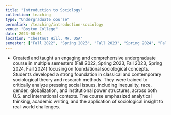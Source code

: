```yaml
---
title: "Introduction to Sociology"
collection: teaching
type: "Undergraduate course"
permalink: /teaching/introduction-sociology
venue: "Boston College"
date: 2023-08-01
location: "Chestnut Hill, MA, USA"
semester: ["Fall 2022", "Spring 2023", "Fall 2023", "Spring 2024", "Fall 2024"]
---
```


- Created and taught an engaging and comprehensive undergraduate course in multiple semesters (Fall 2022, Spring 2023, Fall 2023, Spring 2024, Fall 2024) focusing on foundational sociological concepts. Students developed a strong foundation in classical and contemporary sociological theory and research methods. They were trained to critically analyze pressing social issues, including inequality, race, gender, globalization, and institutional power structures, across both U.S. and international contexts. The course emphasized analytical thinking, academic writing, and the application of sociological insight to real-world challenges.


